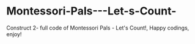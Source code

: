 # Montessori-Pals---Let-s-Count-
Construct 2- full code of Montessori Pals - Let's Count!, Happy codings, enjoy!
